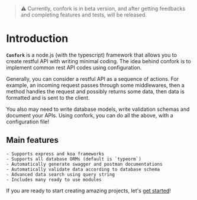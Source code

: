 > :warning: Currently, confork is in beta version, and after getting feedbacks and completing features and tests, will be released.

# Introduction
**`Confork`** is a node.js (with the typescript) framework that allows you to create restful API with writing minimal coding. The idea behind confork is to implement common rest API codes using configuration.

Generally, you can consider a restful API as a sequence of actions. For example, an incoming request passes through some middlewares, then a method handles the request and possibly returns some data, then data is formatted and is sent to the client.

You also may need to write database models, write validation schemas and document your APIs. Using confork, you can do all the above, with a configuration file! 


## Main features
```text
- Supports express and koa frameworks
- Supports all database ORMs (default is `typeorm`)
- Automatically generate swagger and postman documentations
- Automatically validate data according to database schema
- Advanced data search using query string
- Includes many ready to use modules
```

If you are ready to start creating amazing projects, let's [get started](gettingStarted.md)!
